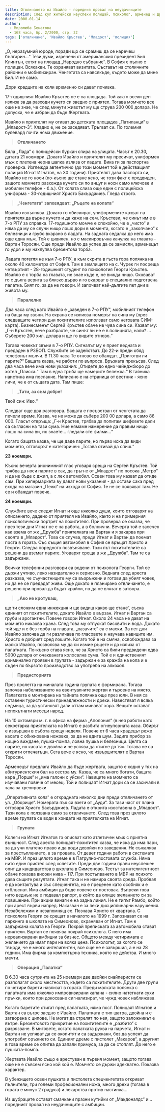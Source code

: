 ```yaml
---
title: Отвличането на Ивайло - поредния провал на неудачниците
description: След куп житейски неуспехи полицай, психолог, арменец и дребен крадец замислят похищението - смятат, че така ще подредят съдбите си
date: 2000-01-14
author:
  - Миролюба Бенатова
  - 168 часа, бр. 2/2000, стр. 32
tags: ['отвличане', 'Ивайло Кръстев', 'Младост', 'полиция']
---
```


„О, неразумний юроде, поради що се срамиш да се наречеш българин...“ Тези думи, изречени от американския президент Бил Клинтън, ехтят на площад „Народно събрание“. В София е пълно с полицаи. Всякакви. Те охраняват визитата. Съставът на столичните районни е мобилизиран. Ченгетата са навсякъде, където може да мине Бил. И не само.

Дори крадците на коли временно си дават почивка.

17-годишният Ивайло Кръстев не е на площада. Той както всеки ден излиза за да разходи кучето си заедно с приятел. Тогава момчето все още не знае, че след минути животът му ще струва 200 000 долара. Не допуска, че е избран да бъде Жертвата.

Ивайло и приятелят му отиват до детската площадка „Патиланци“ в „Младост-3“. Хладно е, не се заседяват. Тръгват си. По големия булевард почти няма движение.

> **Отвличането**

Бяла „Лада“ с полицейски буркан спира на улицата. Часът е 20.30, датата 21 ноември. Докато Ивайло и приятелят му пресичат, униформен мъж с плетена черна шапка излиза от ладата. Вика ги за паспортна проверка. Изглежда автентично (до този момент той е действащият полицай Игнат Игнатов, на 30 години). Приятелят дава паспорта си, Ивайло не го носи (по-късно ще стане ясно, че този факт е предвиден, защото момчето разхожда кучето си по анцуг и носи само ключове и мобилен телефон - б.а.). От колата слиза още един с полицейска униформа - 30-годишният Христо Бакърджиев. Гледа строго.

> **„Ченгетата“ заповядват: „Ръцете на колата“**

Ивайло изпълнява. Докато го обискират, униформените казват на приятеля да върне кучето и да каже на сем. Кръстеви, че синът им е в 7-о РПУ за справка. 17-годишното момче е спокойно, че е „чисто“ и няма да му се случи нищо лошо дори в момента, когато е „закопчано“ с белезници и грубо вкарано в ладата. На задната седалка до него има още един мъж. Той е цивилен, но с маскировъчна качулка на главата - Вартан Торосян. Още преди Ивайло да успее да се замисли, арменецът го удря и му нахлупва брезентова торба.

Ладата потегля не към 7-о РПУ, а към скрита в гъста гора полянка на около 40 километра от София. Там в землището на с. Чурек ги посреща четвъртият - 28-годишният студент по психология Георги Кръстев. Ивайло е с торба на главата, не знае къде е, не вижда нищо. Оковават го с дълга верига за близко дърво и го вкарват в специално подготвена палатка. Бият го, за да не говори. И започват най-дългите пет дни в живота му.

> **Паралелно**

Два часа след като Ивайло е „заведен в 7-о РПУ“, мобилният телефон на баща му звъни. На екрана се изписва номерът на сина му (през следващите четири дни похитителите използват само неговата СИМ-карта). Бизнесменът Сергей Кръстев обаче не чува сина си. Казват му: „Г-н Кръстев, вече разбрахте, че синът ви не е в полицията, нали? ... Съберете 200 хил. долара и ще го видите отново.“

Тогава човекът звъни в 7-о РПУ. Сигналът му е приет веднага и предаден в РЗБОП. Службите се задействат. До 22-и преди обяд телефонът мълчи. В 11.30 часа Те отново се обаждат. „Приготви ли парите?“ Бащата казва, че работи по въпроса. Връзката прекъсва. След два часа вече има нови указания: „Отидете до едно чейнджбюро до хотел „Плиска.“ Там в една тръба ще намерите бележка.“ В тайника наистина има послание. Написано е на страница от вестник - ясно личи, че е от същата дата. Там пише:

> **„Тати, аз съм добре!**

Твой син: Иво.“

Следват още два разговора. Бащата е посъветван от ченгетата да печели време. Казва, че не може да събере 200 00 долара, а само 86 000. Гласът отвръща: „Г-н Крастев, трябва да попитам шефовете дали са съгласни на тази сума. Ние нямаме намерение да правим нищо лошо на сина ви, но знаете... гледали сте филми...“

Когато бащата казва, че ще даде парите, но първо иска да види момчето, отговорът е категоричен: „Тогава отивай да спиш.“

**23 ноември.**

Късно вечерта анонимният глас уговаря среща на Сергей Кръстев. Той трябва да носи парите в сак, да тръгне от „Младост“ по посока „Метро“ и да не бъде с джип, а с лек автомобил. Освен това му казват да отиде сам. При хипермаркета ву дават нови указания - да остави сака пред входа на магазин „Пежо“ на изхода от София. Те не се появяват там. Не се и обаждат повече.

**24 ноември.**

Службите вече следят Игнат и още няколко души, които отговарят на описанието, дадено от приятеля на Ивайло, както и на примерния психологически портрет на похитителя. При проверка се оказва, че през тези дни Игнат не е на работа, а в болнични. Вечерта той е засечен как взема от жк „Дружба“ приятелката на Вартан и я закарва при своята в „Младост“. Това се случва, преди Игнат и Вартан да поемат поста в гората. Със същия автомобил в София се връщат Христо и Георги. Следва поредното позвъняване. Този път похитителите са решени да вземат парите. Уговарят среща в жк „Дружба“. Там те са задържани.

Всички телефонни разговори са водени от психолога Георги. Той се държи учтиво, леко назидателно и сериозно. Веднага след ареста разказва, че съучастниците му са въоръжени и готови да убият човек, но да не се предадат живи. Още докато е планирано отвличането, е решено при провал да бъдат крайни, но да не влязат в затвора.

> **„Ако не кротуваш,**

ще ти сложим една инжекция и ще видиш какво ще стане“, съска единият от похитителите, докато Ивайло е вързан. Игнат и Вартан са груби и арогантни. Повече говори Игнат. Около 24 часа не дават на момчето никаква храна. След това му отпускат бисквити и вода. Докато той яде и е без торба на главата, „пазачите“ са с маски. За пет дни Ивайло започва да ги различава по гласовете и научава навиците им. Христо е добрият сред лошите. Когато той е на смяна, освобождава за малко Ивайло, позволява му да си измие ръцете и да излиза от палатката. По-късно става ясно, че за Христо са били предвидени едва 5000 долара от очакваната колосална сума. Той е и единственият криминално проявен в групата - задържан е за кражба на кола и е съден по бързото производство за употреба на алкохол.

> **Предисторията**

През пролетта на миналата година групата е формирана. Тогава започва набелязването на евентуалните жертви и търсене на място. Палатката е монтирана на тайната полянка още през юли. В нея са оставени туристически принадлежности и дрехи. Навестяват я всяка седмица, за да установят дали оттам минават хора. Вещите остават непокътнати месеци наред.

На 10 октомври м. г. в офиса на фирма „Аполония“ (в нея работи като секретарка приятелката на Игнат) е разбита огнеупорната каса. Обирът е извършен в събота срещу неделя. Повече от 6 часа крадецът реже касата с обикновена ножовка, за да не вдига шум. Задига прибор за нощно виждане, пушка-помпа, ловна пушка и белезници. Целта са парите, но касата е двойна и не успява да стигне до тях. Тогава не са открити отпечатъци. Сега вече е ясно, че извършителят е Вартан Торосян.

Арменецът предлага Ивайло да бъде жертвата, защото е ходил у тях на абитуриентския бал на сестра му. Казва, че са много богати, бащата кара „Порше“ и „има галони с уйски“. Навиците на момчето са изучавани повече от месец. Той и полицаят Игнат дори са се засичали в зала за тренировки.

„Оперативната кола“ е открадната няколко дни преди отвличането от ул. „Оборище“. Номерата пък са взети от „Ауди“. За тази част от плана отговаря Христо Бакърджиев. Ладата е открита изоставена в „Младост“. Тази кола е ползвана само за отвличането. След това през цялото време групата се води в хондата на приятелката на Игнат.

> **Групата**

Колеги на Игнат Игнатов го описват като атлетичен мъж с приятна външност. След ареста полицаят-похитител казва, че иска да има пари, за да учи платено право и да води девойки по заведения. Не съжалява за престъплението, а за провала. От девет години работи в системата на МВР. И през цялото време е в Патрулно-постовата служба. Няма нито един приятел след колегите. Преди две години прави неуспешен опит да кандидатства в школата в Симеоново. Тестът за интелигентност обаче показва високи нива - 117. При постъпването в МВР на психото дава същите резултати. Игнат така и не намира своята среда. Пробвал е да контактува и със спецченгета, но е преценен като особняк и е отблъснат. Има амбиции да бъде повече от постовак. Въпреки това нито веднъж не е подавал рапорт, в който да опише желанието си за повишение. При акции винаги е на задна линия. Не е типът Рамбо, който при арест върви напред. Наказван е за леки дисциплинарни нарушения. Незабележим и незапомнящ се. Познава Христо от квартала. С психолога Георги се срещат в началото на 1999 г. Запознават се на паркинга в школата на Симеоново, охраняван от Игнат. Там е задържана колата на Георги. Покрай преписката за автомобила стават приятели. Вартан се появява покрай психолога. С него има нереализирани амбиции за бизнес. Общото между четиримата е желанието да имат пари на всяка цена. Психологът, за когото се твърди, че е много интелигентен, все още не е завършил, а е на 28 години. Има фирма за компютърна техника, която не действа. И много мечти.

> **Операция „Палатка“**

В 6.30 часа сутринта на 25 ноември две двойки снайперисти се разполагат около местността, където са похитителите. Други две групи по четири барети навлизат в гората. Преди малката полянка с палатката има няколко импровизирани капана - силно натегнати сухи пръчки, които при докосване сигнализират, че чужд човек наближава.

Когато баретите стигат пред палатката, няма пост. Полицаят Игнатов и Вартан са вътре заедно с Ивайло. Палатката е тип шатра, двойна и е затворена с ципове. Не могат да стрелят по нея, защото заложникът е вътре. Брезентовото прикритие на похитителите е „разбито“ с разрязване. В миговете, когато палатката рухва на парчета, Игнат и Вартан не успяват да се окопитят и са задържани, без да успеят да употребят оръжието си. Единият дреме с пистолет „Макаров“, а другият в това време се опитва да запали примуса, за да се стоплят. До него е пушката-помпа.

Жертвата Ивайло също е арестуван в първия момент, защото тогава още не е съвсем ясно кой кой е. Момчето се държи адекватно. Показва характер.

В убежището освен пушката и пистолета спецченгетата откриват пълнители, три големи професионални ножа, много дрехи (тогава в гората е минус 2 градуса) и лекарства против настинка...

Из шубраците остават смачкани празни кутийки от „Макдоналдс“ и... поредният провал на неудачниците с амбиции.
